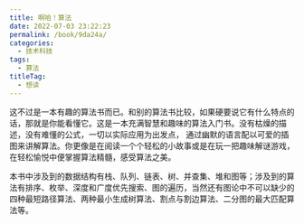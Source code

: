```yaml
---
title: 啊哈！算法
date: 2022-07-03 23:22:23
permalink: /book/9da24a/
categories:
  - 技术科技
tags:
  - 算法
titleTag: 
  - 想读
---
```


这不过是一本有趣的算法书而已。和别的算法书比较，如果硬要说它有什么特点的话，那就是你能看懂它。这是一本充满智慧和趣味的算法入门书。没有枯燥的描述，没有难懂的公式，一切以实际应用为出发点，
通过幽默的语言配以可爱的插图来讲解算法。你更像是在阅读一个个轻松的小故事或是在玩一把趣味解谜游戏，在轻松愉悦中便掌握算法精髓，感受算法之美。

本书中涉及到的数据结构有栈、队列、链表、树、并查集、堆和图等；涉及到的算法有排序、枚举、深度和广度优先搜索、图的遍历，当然还有图论中不可以缺少的四种最短路径算法、两种最小生成树算法、割点与割边算法、二分图的最大匹配算法等。

<!-- more -->

<BookShelf
album="https://cdn.staticaly.com/gh/jonsam-ng/image-hosting@master/oxygen-space/image.10hbun9770eo.webp"
:pages="258"
link="https://www.aliyundrive.com/s/hnMQcSV4YK1"
douban="https://book.douban.com/subject/25894685/"
author="啊哈磊"
publisher="人民邮电出版社"
intro="本书中涉及到的数据结构有栈、队列、链表、树、并查集、堆和图等；涉及到的算法有排序、枚举、深度和广度优先搜索、图的遍历，当然还有图论中不可以缺少的四种最短路径算法、两种最小生成树算法、割点与割边算法、二分图的最大匹配算法等。"
lang="中文"
/>
